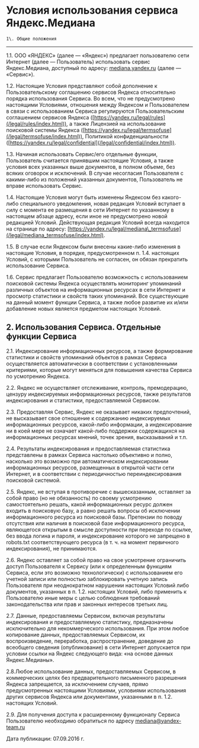  Условия использования сервиса Яндекс.Медиана
============================================

    1\. Общие положения
-------------------

 1\.1\. ООО «ЯНДЕКС» (далее — «Яндекс») предлагает пользователю сети Интернет (далее — Пользователь) использовать сервис Яндекс.Медиана, доступный по адресу: [mediana.yandex.ru](https://mediana.yandex.ru) (далее — «Сервис»).

 1\.2\. Настоящие Условия представляют собой дополнение к Пользовательскому соглашению сервисов Яндекса относительно порядка использования Сервиса. Во всем, что не предусмотрено настоящими Условиями, отношения между Яндексом и Пользователем в связи с использованием Сервиса регулируются Пользовательским соглашением сервисов Яндекса ([https://yandex.ru/legal/rules](/legal/rules/index.html)), а также Лицензией на использование поисковой системы Яндекса ([https://yandex.ru/legal/termsofuse](/legal/termsofuse/index.html)), Политикой конфиденциальности ([https://yandex.ru/legal/confidential](/legal/confidential/index.html)).

 1\.3\. Начиная использовать Сервис/его отдельные функции, Пользователь считается принявшим настоящие Условия, а также условия всех указанных выше документов, в полном объеме, без всяких оговорок и исключений. В случае несогласия Пользователя с какими\-либо из положений указанных документов, Пользователь не вправе использовать Сервис.

 1\.4\. Настоящие Условия могут быть изменены Яндексом без какого\-либо специального уведомления, новая редакция Условий вступает в силу с момента ее размещения в сети Интернет по указанному в настоящем абзаце адресу, если иное не предусмотрено новой редакцией Условий. Действующая редакция Условий всегда находится на странице по адресу: [https://yandex.ru/legal/mediana\_termsofuse](/legal/mediana_termsofuse/index.html).

 1\.5\. В случае если Яндексом были внесены какие\-либо изменения в настоящие Условия, в порядке, предусмотренном п. 1\.4\. настоящих Условий, с которыми Пользователь не согласен, он обязан прекратить использование Сервиса.

 1\.6\. Сервис предлагает Пользователю возможность с использованием поисковой системы Яндекса осуществлять мониторинг упоминаний различных объектов на информационных ресурсах в сети Интернет и просмотр статистики и свойств таких упоминаний. Все существующие на данный момент функции Сервиса, а также любое развитие их и/или добавление новых является предметом настоящих Условий.

  2\. Использования Сервиса. Отдельные функции Сервиса
----------------------------------------------------

 2\.1\. Индексирование информационных ресурсов, а также формирование статистики и свойств упоминаний объектов в рамках Сервиса осуществляется автоматически в соответствии с установленными критериями, которые могут меняться для повышения качества Сервиса по усмотрению Яндекса.

 2\.2\. Яндекс не осуществляет отслеживание, контроль, премодерацию, цензуру индексируемых информационных ресурсов, также результатов индексирования и статистики, предоставляемой Сервисом.

 2\.3\. Предоставляя Сервис, Яндекс не оказывает никаких предпочтений, не высказывает свое отношение к содержанию индексируемых информационных ресурсов, какой\-либо информации, а индексирование ни в коей мере не означает какой\-либо поддержки содержащихся на информационных ресурсах мнений, точек зрения, высказываний и т.п.

 2\.4\. Результаты индексирования и предоставляемая статистика представлены в рамках Сервиса настолько объективно и полно, насколько это возможно при автоматическом индексировании информационных ресурсов, размещенных в открытой части сети Интернет, и в соответствии с периодичностью переиндексирования поисковой системой. 

 2\.5\. Яндекс, не вступая в противоречие с вышесказанным, оставляет за собой право (но не обязанность) по своему усмотрению самостоятельно решать, какой информационных ресурс должен входить в поисковую базу, а равно решать вопросы об исключении информационного ресурса из поисковой базы. Претензии по поводу отсутствия или наличия в поисковой базе информационного ресурса, являющегося открытым в смысле доступности при переходе по ссылке, без ввода логина и пароля, и индексирование которого не запрещено в robots.txt соответствующего ресурса (в т. ч. на момент первичного индексирования), не принимаются.

 2\.6\. Яндекс оставляет за собой право на свое усмотрение ограничить доступ Пользователя к Сервису (или к определенным функциям Сервиса, если это возможно технологически) с использованием его учетной записи или полностью заблокировать учетную запись Пользователя при неоднократном нарушении настоящих Условий либо документов, указанных в п. 1\.2\. настоящих Условий, либо применить к Пользователю иные меры с целью соблюдения требований законодательства или прав и законных интересов третьих лиц.

 2\.7\. Данные, предоставляемы Сервисом, включая результаты индексирования и предоставляемую статистику, предназначены исключительно для некоммерческого использования. При этом любое копирование данных, предоставляемых Сервисом, их воспроизведение, переработка, распространение, доведение до всеобщего сведения (опубликование) в сети Интернет допускается при условии ссылки на Яндекс следующего вида: «на основе данных Яндекс.Медианы». 

 2\.8\.Любое использование данных, предоставляемых Сервисом, в коммерческих целях без предварительного письменного разрешения Яндекса запрещается, за исключением случаев, прямо предусмотренных настоящими Условиями, условиями использования других сервисов Яндекса или документами, указанными в п. 1\.2\. настоящих Условий.

 2\.9\. Для получения доступа к расширенному функционалу Сервиса Пользователю необходимо обратиться по адресу [mediana@yandex\-team.ru](mailto:mediana@yandex-team.ru)

 Дата публикации: 07\.09\.2016 г.

  

